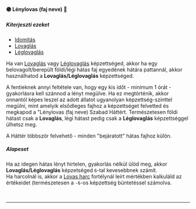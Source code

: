 #### 🟣 Lénylovas (faj neve) 🔁

##### Kiterjeszti ezeket

- [Idomítás](../kepzettsegek.szekunder/idomitas.md)
- [Lovaglás](../kepzettsegek.szekunder/lovaglas.md) 
- [Léglovaglás](../kepzettsegek.szekunder/leglovaglas.md)
 
Ha van [Lovaglás](../kepzettsegek.szekunder/lovaglas.md) vagy [Léglovaglás](../kepzettsegek.szekunder/leglovaglas.md) képzettséged, akkor ha egy belovagolt/berepült földi/légi hátas faj egyedének hátára pattannál, akkor használhatod a **Lovaglás/Léglovaglás** képzettséged.

A fentieknek annyi feltétele van, hogy egy kis időt - minimum 1 órát - gyakorlásra kell szánnod a lényt megülve. Ha ez megtörténik, akkor onnantól képes leszel az adott állatot ugyanolyan képzettség-szinttel megülni, mint amelyik elsődleges fajhoz a képzettséget felvetted és megkapod a "Lénylovas (faj neve) Szabad Háttért. Természetesen földi hátast csak a **Lovaglás**, légi hátast pedig csak a **Léglovaglás** képzettséggel ülhetsz meg.

A Háttér többször felvehető - minden "bejáratott" hátas fajhoz külön.

##### Alapeset

Ha az idegen hátas lényt hirtelen, gyakorlás nélkül ülöd meg, akkor **Lovaglás/Léglovaglás** képzetséged `6`-tal kevesebbnek számít.\
Ha harcolnál is, akkor a [Lovas harc](../fortelyok.harci/lovas_harc.md) fortélynál leírt mértékben kalkuláld az értékeidet (természetesen a `-6`-os képzettség büntetéssel számolva.

<br />

---
